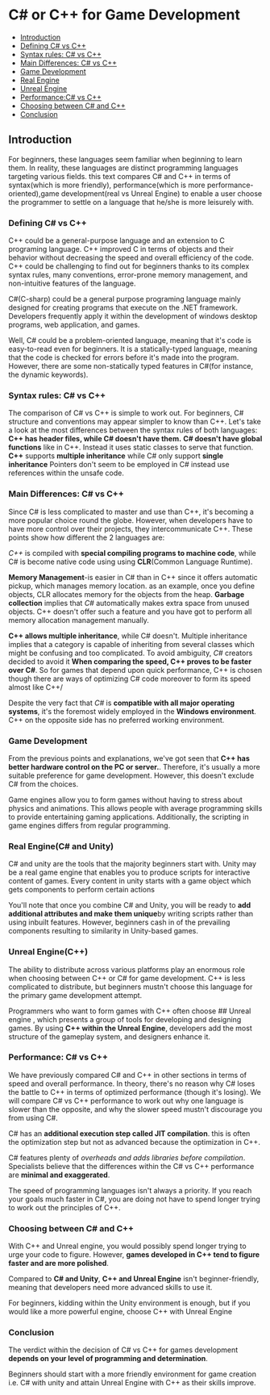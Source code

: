 # C# or C++ for Game Development

- [Introduction](#introduction)
- [Defining C# vs C++](#defining-c#-vs-c++)
- [Syntax rules: C# vs C++](#syntax-rules:-c#-vs-c++)
- [Main Differences: C# vs C++](#Main-Differences:-C#-vs-C++)
- [Game Development ](#game-development)
- [Real Engine](#real-engine(c#-and-unity))
- [Unreal Engine](#Unreal-Engine(c++))
- [Performance:C# vs C++](#Performance,-C#-vs-C++)
- [Choosing between C# and C++](#Choosing-between-C#-and-C++)
- [Conclusion](#conclusion)

## Introduction

For beginners, these languages seem familiar when beginning to learn them. In reality, these languages are distinct programming languages targeting various fields. this text compares C# and C++ in terms of syntax(which is more friendly), performance(which is more performance-oriented),game development(real vs Unreal Engine) to enable a user choose the programmer to settle on a language that he/she is more leisurely with.


### Defining C# vs C++

C++ could be a general-purpose language and an extension to C programing language. C++ improved C in terms of objects and their behavior without decreasing the speed and overall efficiency of the code.
C++ could be challenging to find out for beginners thanks to its complex syntax rules, many conventions, error-prone memory management, and non-intuitive features of the language.

C#(C-sharp) could be a general purpose programing language mainly designed for creating programs that execute on the .NET framework.
Developers frequently apply it within the development of windows desktop programs, web application, and games.

Well, C# could be a problem-oriented language, meaning that it's code is easy-to-read even for beginners.
It is a statically-typed language, meaning that the code is checked for errors before it's made into the program. However, there are some non-statically typed features in C#(for instance, the dynamic keywords).

### Syntax rules: C# vs C++

The comparison of C# vs C++ is simple to work out. For beginners, C# structure and conventions may appear simpler to know than C++. Let's take a look at the most differences between the syntax rules of both languages:
**C++ has header files, while C# doesn't have them.**
**C# doesn't have global functions** like in C++. Instead it uses static classes to serve that function.
**C++** supports **multiple inheritance** while C# only support **single inheritance**
Pointers don't seem to be employed in C# instead use references within the unsafe code.


### Main Differences: C# vs C++

Since C# is less complicated to master and use than C++, it's becoming a more popular choice round the globe.
However, when developers have to have more control over their projects, they intercommunicate C++.
These points show how different the 2 languages are:

*C++* is compiled with **special compiling programs to machine code**, while C# is become native code using using **CLR**(Common Language Runtime).

**Memory Management**-is easier in C# than in C++ since it offers automatic pickup, which manages memory location. as an example, once you define objects, CLR allocates memory for the objects from the heap.
**Garbage collection** implies that *C#* automatically makes extra space from unused objects. C++ doesn't offer such a feature and you have got to perform all memory allocation management manually.

**C++ allows multiple inheritance**, while C# doesn't. Multiple inheritance implies that a category is capable of inheriting from several classes which might be confusing and too complicated. To avoid ambiguity, *C#* creators decided to avoid it
**When comparing the speed, C++ proves to be faster over C#**. So for games that depend upon quick performance, C++ is chosen though there are ways of optimizing C# code moreover to form its speed almost like C++/

Despite the very fact that *C#* is **compatible with all major operating systems**, it's the foremost widely employed in the **Windows environment**. C++ on the opposite side has no preferred working environment.


### Game Development

From the previous points and explanations, we've got seen that **C++ has better hardware control on the PC or server.**. Therefore, it's usually a more suitable preference for game development. However, this doesn't exclude C# from the choices.

Game engines allow you to form games without having to stress about physics and animations.
This allows people with average programming skills to provide entertaining gaming applications.
Additionally, the scripting in game engines differs from regular programming.

### Real Engine(C# and Unity)

C# and unity are the tools that the majority beginners start with. Unity may be a real game engine that enables you to produce scripts for interactive content of games.
Every content in unity starts with a game object which gets components to perform certain actions

You'll note that once you combine C# and Unity, you will be ready to **add additional attributes and make them unique**by writing scripts rather than using inbuilt features.
However, beginners cash in of the prevailing components resulting to similarity in Unity-based games.

### Unreal Engine(C++)

The ability to distribute across various platforms play an enormous role when choosing between C++ or C# for game development.
C++ is less complicated to distribute, but beginners mustn't choose this language for the primary game development attempt.

Programmers who want to form games with C++ often choose ## Unreal engine , which presents a group of tools for developing and designing games.
By using **C++ within the Unreal Engine**, developers add the most structure of the gameplay system, and designers enhance it.


### Performance: C# vs C++

We have previously compared C# and C++ in other sections in terms of speed and overall performance.
In theory, there's no reason why C# loses the battle to C++ in terms of optimized performance (though it's losing).
We will compare C# vs C++ performance to work out why one language is slower than the opposite, and why the slower speed mustn't discourage you from using C#.

C# has an **additional execution step called JIT compilation**. this is often the optimization step but not as advanced because the optimization in C++.

C# features plenty of *overheads and adds libraries before compilation*.
Specialists believe that the differences within the C# vs C++ performance are **minimal and exaggerated**.

The speed of programming languages isn't always a priority. If you reach your goals much faster in C#, you are doing not have to spend longer trying to work out the principles of C++.


### Choosing between C# and C++

With C++ and Unreal engine, you would possibly spend longer trying to urge your code to figure. However, **games developed in C++ tend to figure faster and are more polished**.

Compared to **C# and Unity**, **C++ and Unreal Engine** isn't beginner-friendly, meaning that developers need more advanced skills to use it.

For beginners, kidding within the Unity environment is enough, but if you would like a more powerful engine, choose C++ with Unreal Engine


### Conclusion

The verdict within the decision of C# vs C++ for games development **depends on your level of programming and determination**.

Beginners should start with a more friendly environment for game creation i.e. C# with unity and attain Unreal Engine with C++ as their skills improve.